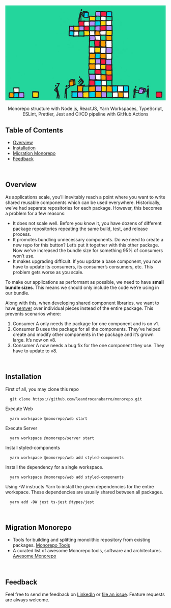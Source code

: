<br />
<p align="center">
  <a>
    <img alt="Monorepo" title="Monorepo" src=".github/images/monorepo.png" width="700">
  </a>
</p>

<p align="center">
  Monorepo structure with Node.js, ReactJS, Yarn Workspaces, TypeScript, ESLint, Prettier, Jest and CI/CD pipeline with GitHub Actions
</p>


## Table of Contents

- [Overview](#overview)
- [Installation](#installation)
- [Migration Monorepo](#migration-monorepo)
- [Feedback](#feedback)

<br>

## Overview

As applications scale, you’ll inevitably reach a point where you want to write shared reusable components which can be used everywhere. Historically, we’ve had separate repositories for each package. However, this becomes a problem for a few reasons:

* It does not scale well. Before you know it, you have dozens of different package repositories repeating the same build, test, and release process.
* It promotes bundling unnecessary components. Do we need to create a new repo for this button? Let’s put it together with this other package. Now we’ve increased the bundle size for something 95% of consumers won’t use.
* It makes upgrading difficult. If you update a base component, you now have to update its consumers, its consumer’s consumers, etc. This problem gets worse as you scale.

To make our applications as performant as possible, we need to have **small bundle sizes**. This means we should only include the code we’re using in our bundle.

Along with this, when developing shared component libraries, we want to have [semver](https://semver.org) over individual pieces instead of the entire package. This prevents scenarios where:

1. Consumer A only needs the package for one component and is on v1.
2. Consumer B uses the package for all the components. They’ve helped create and modify other components in the package and it’s grown large. It’s now on v8.
3. Consumer A now needs a bug fix for the one component they use. They have to update to v8.

<br>

## Installation

First of all, you may clone this repo

```
  git clone https://github.com/leandrocanabarro/monorepo.git
```

Execute Web

```
  yarn workspace @monorepo/web start
```

Execute Server

```
  yarn workspace @monorepo/server start
```

Install styled-components

```
  yarn workspace @monorepo/web add styled-components
```

Install the dependency for a single workspace.

```
  yarn workspace @monorepo/web add styled-components
```

Using -W instructs Yarn to install the given dependencies for the entire workspace.
These dependencies are usually shared between all packages.

```
  yarn add -DW jest ts-jest @types/jest
```

<br>

## Migration Monorepo

* Tools for building and splitting monolithic repository from existing packages. [Monorepo Tools](https://github.com/shopsys/monorepo-tools)
* A curated list of awesome Monorepo tools, software and architectures. [Awesome Monorepo](https://github.com/korfuri/awesome-monorepo)

<br>

## Feedback

Feel free to send me feedback on [LinkedIn](https://linkedin.com/in/leandrocanabarro) or [file an issue](https://github.com/leandrocanabarro/monorepo/issues/new). Feature requests are always welcome.
